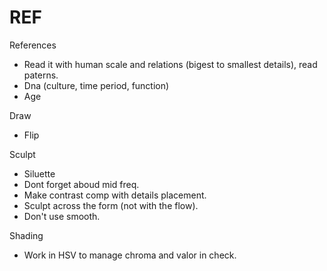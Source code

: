 # REF
References   
   - Read it with human scale and relations (bigest to smallest details), read paterns.     
   - Dna (culture, time period, function)  
   - Age   

Draw 
   - Flip  

Sculpt  
   - Siluette  
   - Dont forget aboud mid freq.    
   - Make contrast comp with details placement.    
   - Sculpt across the form (not with the flow).  
   - Don't use smooth.      
   
Shading
   - Work in HSV to manage chroma and valor in check.    
